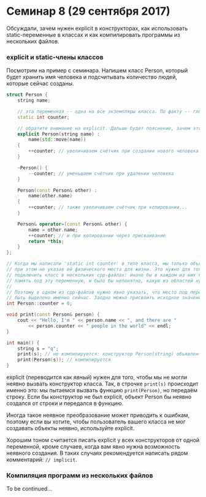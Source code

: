 # Семинар 8 (29 сентября 2017)

Обсуждали, зачем нужен explicit в конструкторах, как использовать static-переменные в классах и как компилировать программы из нескольких файлов.

### explicit и static-члены классов

Посмотрим на пример с семинара. Напишем класс Person, который будет хранить имя человека
и подсчитывать количество людей, которые сейчас созданы.
```cpp
struct Person {
    string name;

    // эта переменная -- одна на все экземпляры класса. По факту -- глобальная
    static int counter;

    // обратите внимание на explicit. Дальше будет пояснение, зачем это нужно
    explicit Person(string name) :
        name(std::move(name))
    {
        ++counter; // увеличиваем счётчик при создании нового человека
    }

    ~Person() {
        --counter; // уменьшаем счётчик при удалении человека
    }

    Person(const Person& other) :
        name(other.name)
    {
        ++counter; // также увеличиваем счётчик при копировании...
    }

    Person& operator=(const Person& other) {
        name = other.name;
        ++counter; // и при копировании через присваивание
        return *this;
    }
};

// Когда мы написали 'static int counter' в теле класса, мы только объявили переменную,
// при этом не указав ей физического места для жизни. Это нужно для того, чтобы мы могли
// подключить класс в нескольких cpp-файлах: иначе бы в каждом из них компилятор выделил
// память под эту переменную, и было бы непонятно, какую из областей нужно использовать.
//
// Поэтому в одном из сpp-файлов нужно явно указать, что место под переменную должно
// быть выделено именно сейчас. Заодно можно присвоить исходное значение.
int Person::counter = 0;

void print(const Person& person) {
    cout << "Hello, I'm " << person.name << ", and there are "
        << person.counter << " people in the world" << endl;
}

int main() {
    string s = "q";
    print(s); // не компилируется: конструктор Person(string) объявлен explicit
    print(Person(s)); // компилируется
}
```

explicit (переводится как *явный*) нужен для того, чтобы мы не могли неявно вызвать конструктор
класса. Так, в строчке `print(s)` происходит именно это: мы пытаемся вызвать функцию
`print(Person)`, но передаём строку. Если бы конструктор не был explicit, объект Person
бы неявно создался от строки и передался в функцию.

Иногда такое неявное преобразование может приводить к ошибкам, поэтому если вы хотите, чтобы
пользователь вашего класса не мог создавать объекты неявно, используйте explicit.

Хорошим тоном считается писать explicit у всех конструкторов от одной переменной,
кроме случаев, когда вам явно нужна возможность неявного создания. В таких случаях
рекомендуется написать рядом комментарий: `// implicit`.

### Компиляция программ из нескольких файлов
To be continued...
